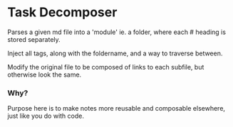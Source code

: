 # Task Decomposer

Parses a given md file into a 'module' ie. a folder, where each # heading is stored separately. 

Inject all tags, along with the foldername, and a way to traverse between.

Modify the original file to be composed of links to each subfile, but otherwise look the same.


### Why?
Purpose here is to make notes more reusable and composable elsewhere, just like you do with code.